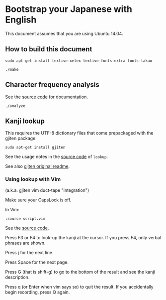 # Bootstrap your Japanese with English

This document assumes that you are using Ubuntu 14.04.

## How to build this document

```
sudo apt-get install texlive-xetex texlive-fonts-extra fonts-takao
```

```
./make
```

## Character frequency analysis

See the [source code](analyze) for documentation.

```
./analyze
```

## Kanji lookup

This requires the UTF-8 dictionary files
that come prepackaged with the gjiten package.

```
sudo apt-get install gjiten
```

See the usage notes in the [source code](lookup) of `lookup`.

See also [gjiten original readme](https://github.com/2ion/gjiten/blob/master/README.original).

### Using lookup with Vim

(a.k.a. gjiten vim duct-tape "integration")

Make sure your CapsLock is off.

In Vim:

```
:source script.vim
```

See the [source code](script.vim).

Press F3 or F4 to look-up the kanji at the cursor.
If you press F4, only verbal phrases are shown.

Press j for the next line.

Press Space for the next page.

Press G (that is shift-g) to go to the bottom of the result
and see the kanji description.

Press q (or Enter when vim says so) to quit the result.
If you accidentally begin recording, press Q again.
